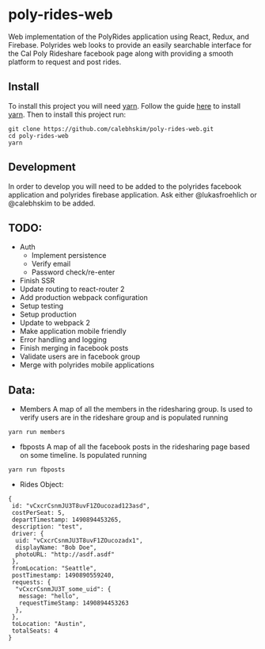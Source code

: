 # poly-rides-web
Web implementation of the PolyRides application using React, Redux, and Firebase. Polyrides web looks to provide an easily searchable interface for the Cal Poly Rideshare facebook page along with providing a smooth platform to request and post rides.

## Install
To install this project you will need [yarn](https://yarnpkg.com/).
Follow the guide [here](https://yarnpkg.com/en/docs/install) to install [yarn](https://yarnpkg.com/).
Then to install this project run:
```
git clone https://github.com/calebhskim/poly-rides-web.git
cd poly-rides-web
yarn
```

## Development
In order to develop you will need to be added to the polyrides facebook application and polyrides firebase application. Ask either @lukasfroehlich or @calebhskim to be added.


## TODO:
* Auth
  * Implement persistence
  * Verify email
  * Password check/re-enter
* Finish SSR
* Update routing to react-router 2
* Add production webpack configuration
* Setup testing
* Setup production
* Update to webpack 2
* Make application mobile friendly
* Error handling and logging
* Finish merging in facebook posts
* Validate users are in facebook group
* Merge with polyrides mobile applications

## Data:
* Members
A map of all the members in the ridesharing group. Is used to verify users are in the rideshare group and is populated running
```
yarn run members
```
* fbposts
A map of all the facebook posts in the ridesharing page based on some timeline. Is populated running
```
yarn run fbposts
```
* Rides Object:
```
{
 id: "vCxcrCsnmJU3T8uvF1ZOucozad123asd",
 costPerSeat: 5,
 departTimestamp: 1490894453265,
 description: "test",
 driver: {
  uid: "vCxcrCsnmJU3T8uvF1ZOucozadx1",
  displayName: "Bob Doe",
  photoURL: "http://asdf.asdf"
 },
 fromLocation: "Seattle",
 postTimestamp: 1490890559240,
 requests: {
  "vCxcrCsnmJU3T_some_uid": {
   message: "hello",
   requestTimeStamp: 1490894453263 
  },
 },
 toLocation: "Austin",
 totalSeats: 4
}
```
